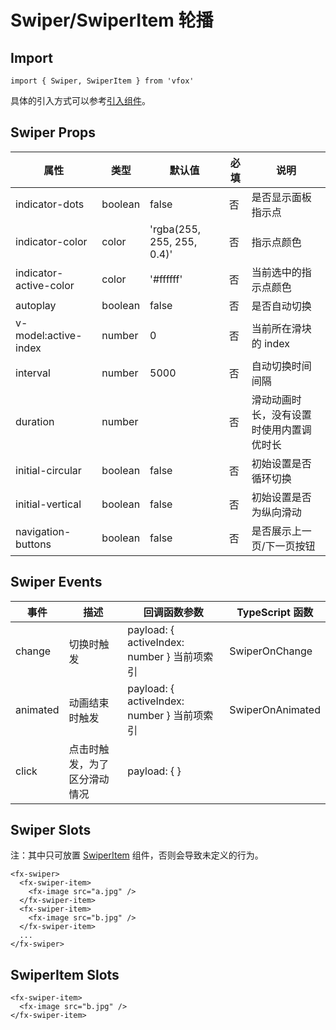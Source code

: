 # Swiper/SwiperItem 轮播

## Import

```
import { Swiper, SwiperItem } from 'vfox'
```

具体的引入方式可以参考[引入组件](../guide/import.md)。

## Swiper Props

| 属性                   | 类型    | 默认值                     | 必填 | 说明                                     |
| ---------------------- | ------- | -------------------------- | ---- | ---------------------------------------- |
| indicator-dots         | boolean | false                      | 否   | 是否显示面板指示点                       |
| indicator-color        | color   | 'rgba(255, 255, 255, 0.4)' | 否   | 指示点颜色                               |
| indicator-active-color | color   | '#ffffff'                  | 否   | 当前选中的指示点颜色                     |
| autoplay               | boolean | false                      | 否   | 是否自动切换                             |
| v-model:active-index   | number  | 0                          | 否   | 当前所在滑块的 index                     |
| interval               | number  | 5000                       | 否   | 自动切换时间间隔                         |
| duration               | number  |                            | 否   | 滑动动画时长，没有设置时使用内置调优时长 |
| initial-circular       | boolean | false                      | 否   | 初始设置是否循环切换                     |
| initial-vertical       | boolean | false                      | 否   | 初始设置是否为纵向滑动                   |
| navigation-buttons     | boolean | false                      | 否   | 是否展示上一页/下一页按钮                |

## Swiper Events

| 事件     | 描述                         | 回调函数参数                                | TypeScript 函数  |
| -------- | ---------------------------- | ------------------------------------------- | ---------------- |
| change   | 切换时触发                   | payload: { activeIndex: number } 当前项索引 | SwiperOnChange   |
| animated | 动画结束时触发               | payload: { activeIndex: number } 当前项索引 | SwiperOnAnimated |
| click    | 点击时触发，为了区分滑动情况 | payload: { }                                |                  |

## Swiper Slots

注：其中只可放置 [SwiperItem](./Swiper.md#SwiperItem-slots) 组件，否则会导致未定义的行为。

```
<fx-swiper>
  <fx-swiper-item>
    <fx-image src="a.jpg" />
  </fx-swiper-item>
  <fx-swiper-item>
    <fx-image src="b.jpg" />
  </fx-swiper-item>
  ...
</fx-swiper>
```

## SwiperItem Slots

```
<fx-swiper-item>
  <fx-image src="b.jpg" />
</fx-swiper-item>
```
